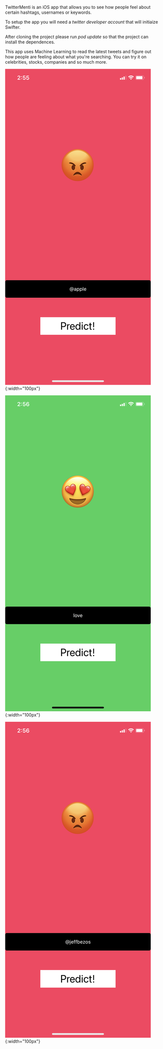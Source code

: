 TwitterMenti is an iOS app that allows you to see how people feel about certain hashtags, usernames or keywords.

To setup the app you will need a *twitter developer account* that will initiaize Swifter.

After cloning the project please run *pod update* so that the project can install the dependences.

This app uses Machine Learning to read the latest tweets and figure out how people are feeling about what you're searching. You can try it on celebrities, stocks, companies and so much more.

![Github Logo](https://github.com/kejvi/Twittermenti/blob/main/Description/1.PNG){:width="100px"}

![Github Logo](https://github.com/kejvi/Twittermenti/blob/main/Description/2.PNG){:width="100px"}

![Github Logo](https://github.com/kejvi/Twittermenti/blob/main/Description/3.PNG){:width="100px"}

